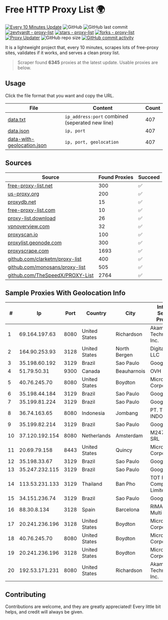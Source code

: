 
# Free HTTP Proxy List 🌍

[![Every 10 Minutes Update](https://github.com/mertguvencli/http-proxy-list/actions/workflows/main.yml/badge.svg?branch=main)](https://github.com/mertguvencli/http-proxy-list/actions/workflows/main.yml)
![GitHub](https://img.shields.io/github/license/mertguvencli/http-proxy-list)
![GitHub last commit](https://img.shields.io/github/last-commit/mertguvencli/http-proxy-list)
[![zevtyardt - proxy-list](https://img.shields.io/static/v1?label=zevtyardt&message=proxy-list&color=blue&logo=github)](https://github.com/zevtyardt/proxy-list "Go to GitHub repo")
[![stars - proxy-list](https://img.shields.io/github/stars/zevtyardt/proxy-list?style=social)](https://github.com/zevtyardt/proxy-list)
[![forks - proxy-list](https://img.shields.io/github/forks/zevtyardt/proxy-list?style=social)](https://github.com/zevtyardt/proxy-list)
[![Proxy Updater](https://github.com/zevtyardt/proxy-list/workflows/Proxy%20Updater/badge.svg)](https://github.com/zevtyardt/proxy-list/actions?query=workflow:"Proxy+Updater")
![GitHub repo size](https://img.shields.io/github/repo-size/zevtyardt/proxy-list)
[![GitHub commit activity](https://img.shields.io/github/commit-activity/m/zevtyardt/proxy-list?logo=commits)](https://github.com/zevtyardt/proxy-list/commits/main)

It is a lightweight project that, every 10 minutes, scrapes lots of free-proxy sites, validates if it works, and serves a clean proxy list.

> Scraper found **6345** proxies at the latest update. Usable proxies are below.

## Usage

Click the file format that you want and copy the URL.

|File|Content|Count|
|----|-------|-----|
|[data.txt](https://raw.githubusercontent.com/mertguvencli/http-proxy-list/main/proxy-list/data.txt)|`ip_address:port` combined (seperated new line)|407|
|[data.json](https://raw.githubusercontent.com/mertguvencli/http-proxy-list/main/proxy-list/data.json)|`ip, port`|407|
|[data-with-geolocation.json](https://raw.githubusercontent.com/mertguvencli/http-proxy-list/main/proxy-list/data-with-geolocation.json)|`ip, port, geolocation`|407|

## Sources

|Source|Found Proxies|Succeed|
|------|-------------|-------|
|[free-proxy-list.net](https://free-proxy-list.net)|300|✅|
|[us-proxy.org](https://www.us-proxy.org)|200|✅|
|[proxydb.net](http://proxydb.net)|15|✅|
|[free-proxy-list.com](https://free-proxy-list.com/?page=&port=&type%5B%5D=http&type%5B%5D=https&up_time=0&search=Search)|10|✅|
|[proxy-list.download](https://www.proxy-list.download/HTTP)|26|✅|
|[vpnoverview.com](https://vpnoverview.com/privacy/anonymous-browsing/free-proxy-servers)|32|✅|
|[proxyscan.io](https://www.proxyscan.io)|100|✅|
|[proxylist.geonode.com](https://proxylist.geonode.com/api/proxy-list?limit=300&page=1&sort_by=lastChecked&sort_type=desc&protocols=http,https)|300|✅|
|[proxyscrape.com](https://api.proxyscrape.com/v2/?request=displayproxies&protocol=http&timeout=10000&country=all&ssl=all&anonymity=all)|1693|✅|
|[github.com/clarketm/proxy-list](https://raw.githubusercontent.com/clarketm/proxy-list/master/proxy-list-raw.txt)|400|✅|
|[github.com/monosans/proxy-list](https://raw.githubusercontent.com/monosans/proxy-list/main/proxies/http.txt)|505|✅|
|[github.com/TheSpeedX/PROXY-List](https://raw.githubusercontent.com/TheSpeedX/PROXY-List/master/http.txt)|2764|✅|


## Sample Proxies With Geolocation Info

|#|Ip|Port|Country|City|Internet Service Provider|
|-|--|----|-------|----|-------------------------|
|1|69.164.197.63|8080|United States|Richardson|Akamai Technologies, Inc.|
|2|164.90.253.93|3128|United States|North Bergen|DigitalOcean, LLC|
|3|35.198.60.192|3129|Brazil|Sao Paulo|Google LLC|
|4|51.79.50.31|9300|Canada|Beauharnois|OVH SAS|
|5|40.76.245.70|8080|United States|Boydton|Microsoft Corporation|
|6|35.198.44.184|3129|Brazil|Sao Paulo|Google LLC|
|7|35.199.81.224|3129|Brazil|Sao Paulo|Google LLC|
|8|36.74.163.65|8080|Indonesia|Jombang|PT. TELKOM INDONESIA|
|9|35.199.82.214|3129|Brazil|Sao Paulo|Google LLC|
|10|37.120.192.154|8080|Netherlands|Amsterdam|M247 Europe SRL|
|11|20.69.79.158|8443|United States|Quincy|Microsoft Corporation|
|12|35.198.33.67|3129|Brazil|Sao Paulo|Google LLC|
|13|35.247.232.115|3129|Brazil|Sao Paulo|Google LLC|
|14|113.53.231.133|3129|Thailand|Ban Pho|TOT Public Company Limited|
|15|34.151.236.74|3129|Brazil|Sao Paulo|Google LLC|
|16|88.30.8.134|3128|Spain|Barcelona|RIMA (Red IP Multi Acceso)|
|17|20.241.236.196|3128|United States|Boydton|Microsoft Corporation|
|18|40.76.245.70|8080|United States|Boydton|Microsoft Corporation|
|19|20.241.236.196|3128|United States|Boydton|Microsoft Corporation|
|20|192.53.171.231|8080|United States|Richardson|Akamai Technologies, Inc.|



## Contributing

Contributions are welcome, and they are greatly appreciated! Every
little bit helps, and credit will always be given.

